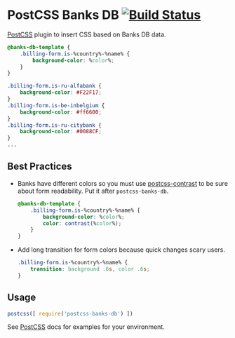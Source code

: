# PostCSS Banks DB [![Build Status][ci-img]][ci]

[PostCSS] plugin to insert CSS based on Banks DB data.

[PostCSS]: https://github.com/postcss/postcss
[ci-img]:  https://travis-ci.org/ramoona/postcss-banks-db.svg
[ci]:      https://travis-ci.org/ramoona/postcss-banks-db

```css
@banks-db-template {
    .billing-form.is-%country%-%name% {
        background-color: %color%;
    }
}
```

```css
.billing-form.is-ru-alfabank {
    background-color: #F22F17;
}
.billing-form.is-be-inbelgium {
    background-color: #ff6600;
}
.billing-form.is-ru-citybank {
    background-color: #0088CF;
}
...
```

## Best Practices

*  Banks have different colors so you must use [postcss-contrast](https://github.com/stephenway/postcss-contrast) to be sure about form readability. Put it after `postcss-banks-db`.

    ```css
    @banks-db-template {
        .billing-form.is-%country%-%name% {
            background-color: %color%;
            color: contrast(%color%);
        }
    }
    ```

*  Add long transition for form colors because quick changes scary users.

    ```css
    .billing-form.is-%country%-%name% {
        transition: background .6s, color .6s;
    }
    ```

## Usage

```js
postcss([ require('postcss-banks-db') ])
```

See [PostCSS] docs for examples for your environment.
